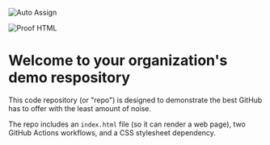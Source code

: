 ![Auto Assign](https://github.com/Curso-Eng-Dados-Azure/demo-repository/actions/workflows/auto-assign.yml/badge.svg)

![Proof HTML](https://github.com/Curso-Eng-Dados-Azure/demo-repository/actions/workflows/proof-html.yml/badge.svg)

# Welcome to your organization's demo respository
This code repository (or "repo") is designed to demonstrate the best GitHub has to offer with the least amount of noise.

The repo includes an `index.html` file (so it can render a web page), two GitHub Actions workflows, and a CSS stylesheet dependency.
